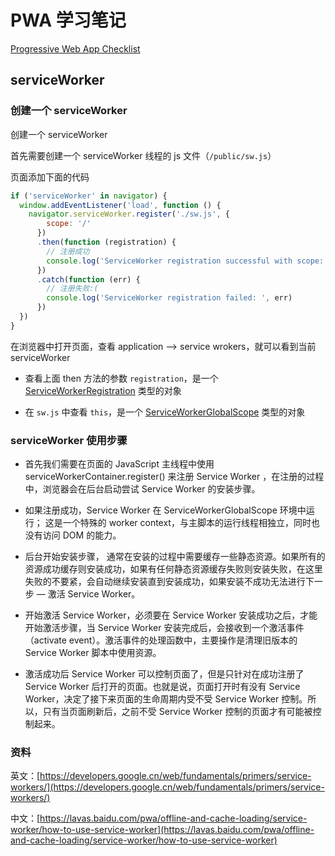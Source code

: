 # PWA 学习笔记

[Progressive Web App Checklist](https://developers.google.cn/web/progressive-web-apps/checklist)

## serviceWorker

### 创建一个 serviceWorker

创建一个 serviceWorker

首先需要创建一个 serviceWorker 线程的 js 文件（`/public/sw.js`）

页面添加下面的代码

```javascript
if ('serviceWorker' in navigator) {
  window.addEventListener('load', function () {
    navigator.serviceWorker.register('./sw.js', {
        scope: '/'
      })
      .then(function (registration) {
        // 注册成功
        console.log('ServiceWorker registration successful with scope: ', registration.scope)
      })
      .catch(function (err) {
        // 注册失败:(
        console.log('ServiceWorker registration failed: ', err)
      })
  })
}
```

在浏览器中打开页面，查看 application --> service wrokers，就可以看到当前 serviceWorker

- 查看上面 then 方法的参数 `registration`，是一个 [ServiceWorkerRegistration](https://developer.mozilla.org/zh-CN/docs/Web/API/ServiceWorkerRegistration) 类型的对象

- 在 `sw.js` 中查看 `this`，是一个 [ServiceWorkerGlobalScope](https://developer.mozilla.org/en-US/docs/Web/API/ServiceWorkerGlobalScope) 类型的对象

### serviceWorker 使用步骤

- 首先我们需要在页面的 JavaScript 主线程中使用 serviceWorkerContainer.register() 来注册 Service Worker ，在注册的过程中，浏览器会在后台启动尝试 Service Worker 的安装步骤。

- 如果注册成功，Service Worker 在 ServiceWorkerGlobalScope 环境中运行； 这是一个特殊的 worker context，与主脚本的运行线程相独立，同时也没有访问 DOM 的能力。

- 后台开始安装步骤， 通常在安装的过程中需要缓存一些静态资源。如果所有的资源成功缓存则安装成功，如果有任何静态资源缓存失败则安装失败，在这里失败的不要紧，会自动继续安装直到安装成功，如果安装不成功无法进行下一步 — 激活 Service Worker。

- 开始激活 Service Worker，必须要在 Service Worker 安装成功之后，才能开始激活步骤，当 Service Worker 安装完成后，会接收到一个激活事件（activate event）。激活事件的处理函数中，主要操作是清理旧版本的 Service Worker 脚本中使用资源。

- 激活成功后 Service Worker 可以控制页面了，但是只针对在成功注册了 Service Worker 后打开的页面。也就是说，页面打开时有没有 Service Worker，决定了接下来页面的生命周期内受不受 Service Worker 控制。所以，只有当页面刷新后，之前不受 Service Worker 控制的页面才有可能被控制起来。

### 资料

英文：[https://developers.google.cn/web/fundamentals/primers/service-workers/](https://developers.google.cn/web/fundamentals/primers/service-workers/)

中文：[https://lavas.baidu.com/pwa/offline-and-cache-loading/service-worker/how-to-use-service-worker](https://lavas.baidu.com/pwa/offline-and-cache-loading/service-worker/how-to-use-service-worker)
